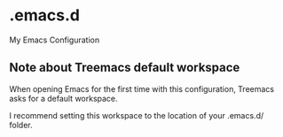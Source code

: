 # .emacs.d

My Emacs Configuration

## Note about Treemacs default workspace

When opening Emacs for the first time with this configuration, Treemacs asks for a default workspace.

I recommend setting this workspace to the location of your .emacs.d/ folder.
